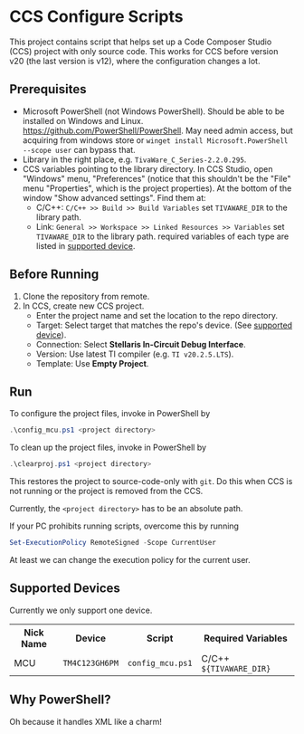 # CCS Configure Scripts
This project contains script that helps set up a Code Composer Studio (CCS) project with only source code. This works for CCS before version v20 (the last version is v12), where the configuration changes a lot.
## Prerequisites
- Microsoft PowerShell (not Windows PowerShell). Should be able to be installed on Windows and Linux. https://github.com/PowerShell/PowerShell. May need admin access, but acquiring from windows store or `winget install Microsoft.PowerShell --scope user` can bypass that.
- Library in the right place, e.g. `TivaWare_C_Series-2.2.0.295`.
- CCS variables pointing to the library directory. In CCS Studio, open "Windows" menu, "Preferences" (notice that this shouldn't be the "File" menu "Properties", which is the project properties). At the bottom of the window "Show advanced settings". Find them at: 
    - C/C++: `C/C++ >> Build >> Build Variables` 
      set `TIVAWARE_DIR` to the library path.
    - Link: `General >> Workspace >> Linked Resources >> Variables` 
    set `TIVAWARE_DIR` to the library path.
required variables of each type are listed in [supported device](#supported-devices).
## Before Running
1. Clone the repository from remote.
2. In CCS, create new CCS project. 
    - Enter the project name and set the location to the repo directory. 
    - Target: Select target that matches the repo's device. (See [supported device](#supported-devices)). 
    - Connection: Select **Stellaris In-Circuit Debug Interface**.
    - Version: Use latest TI compiler (e.g. `TI v20.2.5.LTS`).
    - Template: Use **Empty Project**.
## Run
To configure the project files, invoke in PowerShell by 
```powershell
.\config_mcu.ps1 <project directory>
```
To clean up the project files, invoke in PowerShell by 
```powershell
.\clearproj.ps1 <project directory>
```
This restores the project to source-code-only with `git`. Do this when CCS is not running or the project is removed from the CCS.

Currently, the `<project directory>` has to be an absolute path.

If your PC prohibits running scripts, overcome this by running
```powershell
Set-ExecutionPolicy RemoteSigned -Scope CurrentUser
```
At least we can change the execution policy for the current user.
## Supported Devices
Currently we only support one device.
<table>
  <tr>
    <th>Nick Name</th>
    <th>Device</th>
    <th>Script</th>
    <th>Required Variables</th>
  </tr>
  <tr>
    <td>MCU</td>
    <td><code>TM4C123GH6PM</code></td>
    <td><code>config_mcu.ps1</code></td>
    <td>C/C++ <code>${TIVAWARE_DIR}</code></td>
  </tr>
</table>

## Why PowerShell?
Oh because it handles XML like a charm!

